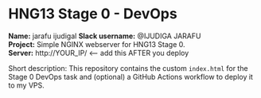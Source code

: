 # HNG13 Stage 0 - DevOps

**Name:** jarafu ijudigal 
**Slack username:** @IJUDIGA JARAFU  
**Project:** Simple NGINX webserver for HNG13 Stage 0.  
**Server:** http://YOUR_IP/  <-- add this AFTER you deploy

Short description: This repository contains the custom `index.html` for the Stage 0 DevOps task and (optional) a GitHub Actions workflow to deploy it to my VPS.
